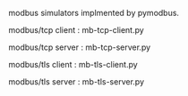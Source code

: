 modbus simulators implmented by pymodbus.

modbus/tcp client : mb-tcp-client.py

modbus/tcp server : mb-tcp-server.py

modbus/tls client : mb-tls-client.py

modbus/tls server : mb-tls-server.py
